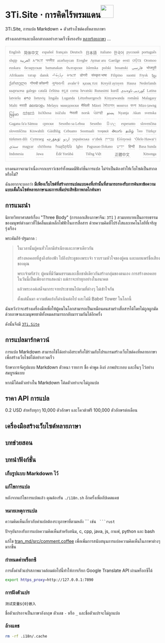 <h1 style="justify-content:space-between">3Ti.Site ⋅ การคิดไร้พรมแดน<img src="//i-01.eu.org/3Ti/logo.svg" style="user-select:none;margin-top:-1px;width:42px"></h1>

3Ti.Site, การแปล Markdown + ตัวสร้างไซต์คงที่หลายภาษา

สร้างเอกสารและบล็อกสากลอย่างรวดเร็วซึ่งรองรับ [หลายร้อยภาษา](https://github.com/i18n-site/node/blob/main/lang/src/index.js) ...

<pre class="langli" style="display:flex;flex-wrap:wrap;background:transparent;border:1px solid #eee;font-size:12px;box-shadow:0 0 3px inset #eee;padding:12px 5px 4px 12px;justify-content:space-between;"><style>pre.langli i{font-weight:300;font-family:s;margin-right:7px;margin-bottom:8px;font-style:normal;color:#666;border-bottom:1px dashed #ccc;}</style><i>English</i><i> 简体中文 </i><i>español</i><i>français</i><i>Deutsch</i><i> 日本語 </i><i>italiano</i><i>한국어</i><i>русский</i><i>português</i><i>shqip</i><i>‫العربية‬</i><i>አማርኛ</i><i>অসমীয়া</i><i>azərbaycan</i><i>Eʋegbe</i><i>Aymar aru</i><i>Gaeilge</i><i>eesti</i><i>ଓଡ଼ିଆ</i><i>Oromoo</i><i>euskara</i><i>беларуская</i><i>bamanakan</i><i>български</i><i>íslenska</i><i>polski</i><i>bosanski</i><i>‫فارسی‬</i><i>भोजपुरी</i><i>Afrikaans</i><i>татар</i><i>dansk</i><i>‫ދިވެހިބަސް‬</i><i>ትግርኛ</i><i>डोगरी</i><i>संस्कृत भाषा</i><i>Filipino</i><i>suomi</i><i>Frysk</i><i>ខ្មែរ</i><i>ქართული</i><i>गोंयची कोंकणी</i><i>ગુજરાતી</i><i>avañe’ẽ</i><i>қазақ тілі</i><i>Kreyòl ayisyen</i><i>Hausa</i><i>Nederlands</i><i>кыргызча</i><i>galego</i><i>català</i><i>čeština</i><i>ಕನ್ನಡ</i><i>corsu</i><i>hrvatski</i><i>Runasimi</i><i>kurdî</i><i>‫کوردیی ناوەندی‬</i><i>Latina</i><i>latviešu</i><i>ລາວ</i><i>lietuvių</i><i>lingála</i><i>Luganda</i><i>Lëtzebuergesch</i><i>Kinyarwanda</i><i>română</i><i>Malagasy</i><i>Malti</i><i>मराठी</i><i>മലയാളം</i><i>Melayu</i><i>македонски</i><i>मैथिली</i><i>Māori</i><i>মৈতৈলোন্</i><i>монгол</i><i>বাংলা</i><i>Mizo ṭawng</i><i>မြန်မာ</i><i>𞄀𞄄𞄰𞄩𞄍𞄜𞄰</i><i>IsiXhosa</i><i>isiZulu</i><i>नेपाली</i><i>norsk</i><i>ਪੰਜਾਬੀ</i><i>‫پښتو‬</i><i>Nyanja</i><i>Akan</i><i>svenska</i><i>Gagana fa'a Sāmoa</i><i>српски</i><i>Sesotho sa Leboa</i><i>Sesotho</i><i>සිංහල</i><i>esperanto</i><i>slovenčina</i><i>slovenščina</i><i>Kiswahili</i><i>Gàidhlig</i><i>Cebuano</i><i>Soomaali</i><i>тоҷикӣ</i><i>తెలుగు</i><i>தமிழ்</i><i>ไทย</i><i>Türkçe</i><i>türkmen dili</i><i>Cymraeg</i><i>‫ئۇيغۇرچە‬</i><i>‫اردو‬</i><i>українська</i><i>o‘zbek</i><i>‫עברית‬</i><i>Ελληνικά</i><i>ʻŌlelo Hawaiʻi</i><i>‫سنڌي‬</i><i>magyar</i><i>chiShona</i><i>հայերեն</i><i>Igbo</i><i>Pagsasao Ilokano</i><i>‫ייִדיש‬</i><i>हिन्दी</i><i>Basa Sunda</i><i>Indonesia</i><i>Jawa</i><i>Èdè Yorùbá</i><i>Tiếng Việt</i><i> 正體中文 </i><i>Xitsonga</i></pre>

บางคนอาจถามว่าเนื่องจากเบราว์เซอร์ทั้งหมดมีฟังก์ชั่นการแปล ไม่จำเป็นต้องทำให้เว็บไซต์เป็นสากลหรือไม่?

ฉันอยากจะบอกว่า **มีเพียงเว็บไซต์ที่สร้างการแปลแบบคงที่เท่านั้นที่สามารถรองรับการค้นหาข้อความแบบเต็มในไซต์หลายภาษาและการเพิ่มประสิทธิภาพกลไกค้นหา**

## การแนะนำ

นิยายวิทยาศาสตร์เรื่อง &quot;Three Body&quot; (การออกเสียงภาษาจีน: `3Tǐ` ) สวมบทบาทเป็นอารยธรรมของมนุษย์ต่างดาวที่ใช้คลื่นแม่เหล็กไฟฟ้าในการสื่อสาร ด้วยความคิดที่โปร่งใสและเทคโนโลยีที่เจริญรุ่งเรือง

พระคัมภีร์·ปฐมกาล :

> ในเวลานั้นผู้คนทั่วโลกมีสำเนียงและภาษาเดียวกัน
>
> สร้างหอคอยที่สูงถึงท้องฟ้า ไปถึงประตูของพระเจ้า รวบรวมหัวใจของผู้คน และเผยแพร่ชื่อเสียงของคุณ
>
> พระเจ้าตรัสว่า: ผู้คนที่มีวัฒนธรรมและเชื้อชาติเดียวกันสร้างกลุ่มของตนเอง การสร้างหอคอยในวันนี้เป็นเพียงการแสดงนำ แต่เราจะทำทุกอย่างในอนาคต
>
> แล้วพระองค์เสด็จมากระจายประชาชนไปตามที่ต่างๆ ไม่เข้าใจกัน
>
> ตั้งแต่นั้นมา ความขัดแย้งก็ดำเนินต่อไป และไม่มี Babel Tower ในโลกนี้

ฉันหวังว่าจะสร้างเครื่องมือเพื่อให้ผู้คนในโลกสามารถเป็นเหมือนคนสามร่างสื่อสารได้โดยไม่ถูกผูกมัดด้วยภาษาและมนุษยชาติทั้งหมดสามารถกลับมารวมกันได้อีกครั้ง

ดังนั้นจึงมี [`3Ti.Site`](//3Ti.Site)

## การแปลมาร์กดาวน์

การแปล Markdown สามารถใช้ได้อย่างอิสระหรือใช้ร่วมกับโปรแกรมสร้างเว็บไซต์คงที่หลายภาษาเพื่อสร้างเว็บไซต์ได้อย่างรวดเร็ว

รักษาการจัดรูปแบบ Markdown ตัวหนา รายการ ชื่อ คำพูด ลิงก์ ภาพประกอบ และอื่นๆ ไว้อย่างสมบูรณ์แบบ

หากมีโค้ดตัวอย่างใน Markdown โค้ดตัวอย่างจะไม่ถูกแปล

## ราคา API การแปล

0.2 USD สำหรับทุกๆ 10,000 ตัวอักษร และโควต้าฟรี 100,000 ตัวอักษรต่อเดือน

## เครื่องมือสร้างเว็บไซต์หลายภาษา

## บทช่วยสอน

## บทนำฟังก์ชั่น

### เก็บรูปแบบ Markdown ไว้

### แก้ไขการแปล

หลังจากแก้ไขการแปลแล้ว คุณต้องรัน `./i18n.sh` อีกครั้งเพื่ออัปเดตแคช

### หมายเหตุการแปล

ความคิดเห็นเกี่ยวกับคำแปลต้องระบุภาษาที่ตามหลัง \``` เช่น ` ```rust`

ปัจจุบันรองรับการแปลความคิดเห็นสำหรับสนิม, c, cpp, java, js, กาแฟ, python และ bash

แก้ไข [tran_md/src/comment.coffee](https://github.com/i18n-site/node/blob/main/tran_md/src/comment.coffee) เพื่อเพิ่มการสนับสนุนการแปลความคิดเห็นในภาษาต่างๆ มากขึ้น

### กำหนดค่าพร็อกซี

การตั้งค่าตัวแปรสภาพแวดล้อมต่อไปนี้ทำให้การเรียก Google Translate API ผ่านพร็อกซีได้

```bash
export https_proxy=http://127.0.0.1:7890
```

### การฝังตัวแปร

```
测试变量${0}嵌入
```

ชื่อตัวแปรอาจเป็นภาษาอังกฤษ ตัวเลข `-` หรือ `_` และชื่อตัวแปรจะไม่ถูกแปล

### ล้างแคช

```bash
rm -rf .i18n/.cache
```
